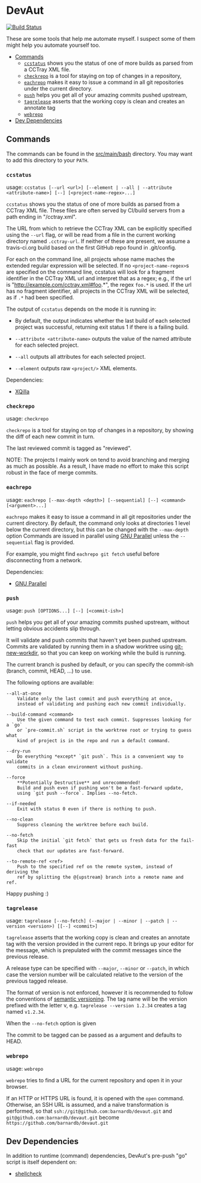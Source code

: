 DevAut
======

[![Build Status](https://travis-ci.org/barnardb/devaut.svg?branch=master)](https://travis-ci.org/barnardb/devaut)

These are some tools that help me automate myself.
I suspect some of them might help you automate yourself too.

- [Commands](#commands)
    - [`ccstatus`](#ccstatus) shows you the status of one of more builds as parsed from a CCTray XML file.
    - [`checkrepo`](#checkrepo) is a tool for staying on top of changes in a repository,
    - [`eachrepo`](#eachrepo) makes it easy to issue a command in all git repositories under the current directory.
    - [`push`](#push) helps you get all of your amazing commits pushed upstream,
    - [`tagrelease`](#tagrelease) asserts that the working copy is clean and creates an annotate tag
    - [`webrepo`](#webrepo)
- [Dev Dependencies](#dev-dependencies)


Commands
--------

The commands can be found in the [src/main/bash](src/main/bash) directory.
You may want to add this directory to your `PATH`.

<!-- BEGIN AUTOGEN COMMAND DESCRIPTIONS -->

### `ccstatus`

usage: `ccstatus [--url <url>] [--element | --all | --attribute <attribute-name>] [--] [<project-name-regex>...]`

`ccstatus` shows you the status of one of more builds as parsed from a CCTray XML file.
These files are often served by CI/build servers from a path ending in "/cctray.xml".

The URL from which to retrieve the CCTray XML can be explicitly specified using the `--url` flag,
or will be read from a file in the current working directory named `.cctray-url`.
If neither of these are present,
we assume a travis-ci.org build based on the first GitHub repo found in .git/config.

For each <project-name-regex> on the command line,
all projects whose name maches the extended regular expression will be selected.
If no `<project-name-regex>`s are specified on the command line,
ccstatus will look for a fragment identifier in the CCTray XML url and interpret that as a regex;
e.g., if the url is "http://example.com/cctray.xml#foo.*",
the regex `foo.*` is used.
If the url has no fragment identifier,
all projects in the CCTray XML will be selected,
as if `.*` had been specified.

The output of `ccstatus` depends on the mode it is running in:

* By default, the output indicates whether the last build of each selected project was successful,
  returning exit status 1 if there is a failing build.

* `--attribute <attribute-name>` outputs the value of the named attribute for each selected project.

* `--all` outputs all attributes for each selected project.

* `--element` outputs raw `<project/>` XML elements.

Dependencies:

* [XQilla](http://xqilla.sourceforge.net/HomePage)


### `checkrepo`

usage: `checkrepo`

`checkrepo` is a tool for staying on top of changes in a repository,
by showing the diff of each new commit in turn.

The last reviewed commit is tagged as "reviewed".

NOTE: The projects I mainly work on tend to avoid branching and merging as much as possible.
As a result, I have made no effort to make this script robust in the face of merge commits.


### `eachrepo`

usage: `eachrepo [--max-depth <depth>] [--sequential] [--] <command> [<argument>...]`

`eachrepo` makes it easy to issue a command in all git repositories under the current directory.
By default, the command only looks at directories 1 level below the current directory,
but this can be changed with the `--max-depth` option
Commands are issued in parallel using [GNU Parallel] unless the `--sequential` flag is provided.

For example, you might find `eachrepo git fetch` useful before disconnecting from a network.

Dependencies:

* [GNU Parallel]

[GNU Parallel]: http://www.gnu.org/software/parallel/


### `push`

usage: `push [OPTIONS...] [--] [<commit-ish>]`

`push` helps you get all of your amazing commits pushed upstream,
without letting obvious accidents slip through.

It will validate and push commits that haven't yet been pushed upstream.
Commits are validated by running them in a shadow worktree using [git-new-workdir],
so that you can keep on working while the build is running.

[git-new-workdir]: https://github.com/git/git/blob/master/contrib/workdir/git-new-workdir

The current branch is pushed by default, or you can specify the commit-ish
(branch, commit, HEAD, …) to use.

The following options are available:

    --all-at-once
        Validate only the last commit and push everything at once,
        instead of validating and pushing each new commit individually.

    --build-command <command>
        Use the given command to test each commit. Suppresses looking for a `go`
        or `pre-commit.sh` script in the worktree root or trying to guess what
        kind of project is in the repo and run a default command.

    --dry-run
        Do everything *except* `git push`. This is a convenient way to validate
        commits in a clean environment without pushing.

    --force
        **Potentially Destructive** and unrecommended!
        Build and push even if pushing won't be a fast-forward update,
        using `git push --force`. Implies --no-fetch.

    --if-needed
        Exit with status 0 even if there is nothing to push.

    --no-clean
        Suppress cleaning the worktree before each build.

    --no-fetch
        Skip the initial `git fetch` that gets us fresh data for the fail-fast
        check that our updates are fast-forward.

    --to-remote-ref <ref>
        Push to the specified ref on the remote system, instead of deriving the
        ref by splitting the @{upstream} branch into a remote name and ref.

Happy pushing :)


### `tagrelease`

usage: `tagrelease [--no-fetch] (--major | --minor | --patch | --version <version>) [[--] <commit>]`

`tagrelease` asserts that the working copy is clean and creates an annotate tag
with the version provided in the current repo. It brings up your editor for the
message, which is prepulated with the commit messages since the previous
release.

A release type can be specified with `--major`, `--minor` or `--patch`,
in which case the version number will be calculated relative to the version of
the previous tagged release.

The format of version is not enforced, however it is recommended to follow the
conventions of [semantic versioning][semver]. The tag name will be the version prefixed
with the letter v, e.g. `tagrelease --version 1.2.34` creates a tag named `v1.2.34`.

When the `--no-fetch` option is given

The commit to be tagged can be passed as a argument and defaults to HEAD.

[semver]: http://semver.org/



### `webrepo`

usage: `webrepo`

`webrepo` tries to find a URL for the current repository and open it in your browser.

If an HTTP or HTTPS URL is found, it is opened with the `open` command.
Otherwise, an SSH URL is assumed, and a naïve transformation is performed, so that
`ssh://git@github.com:barnardb/devaut.git` and `git@github.com:barnardb/devaut.git` become
`https://github.com/barnardb/devaut.git`

<!-- END AUTOGEN COMMAND DESCRIPTIONS -->


Dev Dependencies
----------------

In addition to runtime (command) dependencies,
DevAut's pre-push "go" script is itself dependent on:

* [shellcheck](https://github.com/koalaman/shellcheck)
